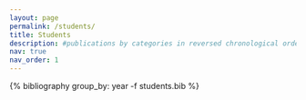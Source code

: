 ```yaml
---
layout: page
permalink: /students/
title: Students
description: #publications by categories in reversed chronological order. generated by jekyll-scholar.
nav: true
nav_order: 1
---
```

<!-- _pages/students.md -->
<div class="publications">

{% bibliography group_by: year -f students.bib %}

</div>
